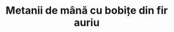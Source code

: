 ---
layout: post
title: "Metanii de mână cu bobițe din fir auriu"
description: "Metanii de mână cu bobițe din fir auriu"
img: "/assets/img/metanii-de-mana-cu-bobite.jpg"
colors: "negrurosu, galben, albastru"
price: "12 leiRON / buc . La comenzi de minim 100 de bucăți, prețul este redus la 50%"
vertical: true
---